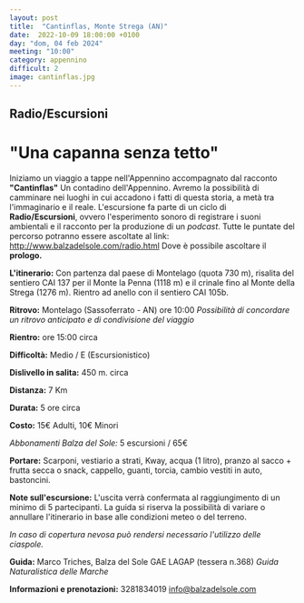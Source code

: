 ```yaml
---
layout: post
title:  "Cantinflas, Monte Strega (AN)"
date:  2022-10-09 18:00:00 +0100
day: "dom, 04 feb 2024"
meeting: "10:00"
category: appennino 
difficult: 2
image: cantinflas.jpg
---
```


## Radio/Escursioni

# "Una capanna senza tetto"

Iniziamo un viaggio a tappe nell'Appennino accompagnato dal racconto **"Cantinflas"** Un contadino dell'Appennino.
Avremo la possibilità di camminare nei luoghi in cui accadono i fatti di questa storia, a metà tra l'immaginario e il reale.
L'escursione fa parte di un ciclo di **Radio/Escursioni**, ovvero l'esperimento sonoro di registrare i suoni ambientali e il racconto per la produzione di un *podcast*.
Tutte le puntate del percorso potranno essere ascoltate al link: http://www.balzadelsole.com/radio.html
Dove è possibile ascoltare il **prologo.**

**L'itinerario:** Con partenza dal paese di Montelago (quota 730 m), risalita del sentiero CAI 137 per il Monte la Penna (1118 m) e il crinale fino al Monte della Strega (1276 m). Rientro ad anello con il sentiero CAI 105b.

**Ritrovo:** Montelago (Sassoferrato - AN) ore 10:00
*Possibilità di concordare un ritrovo anticipato e di condivisione del viaggio*

**Rientro:** ore 15:00 circa 

**Difficoltà:** Medio / E (Escursionistico)

**Dislivello in salita:**  450 m. circa

**Distanza:** 7 Km

**Durata:** 5 ore circa

**Costo:** 15€ Adulti, 10€ Minori

*Abbonamenti Balza del Sole:* 5 escursioni / 65€

**Portare:** Scarponi, vestiario a strati, Kway, acqua (1 litro), pranzo al sacco + frutta secca o snack, cappello, guanti, torcia, cambio vestiti in auto, bastoncini. 

**Note sull'escursione:** L'uscita verrà confermata al raggiungimento di un minimo di 5 partecipanti. La guida si riserva la possibilità di variare o annullare l'itinerario in base alle condizioni meteo o del terreno.

*In caso di copertura nevosa può rendersi necessario l'utilizzo delle ciaspole.*

**Guida:** Marco Triches, Balza del Sole GAE LAGAP (tessera n.368)
*Guida Naturalistica delle Marche*

**Informazioni e prenotazioni:** 3281834019 info@balzadelsole.com
